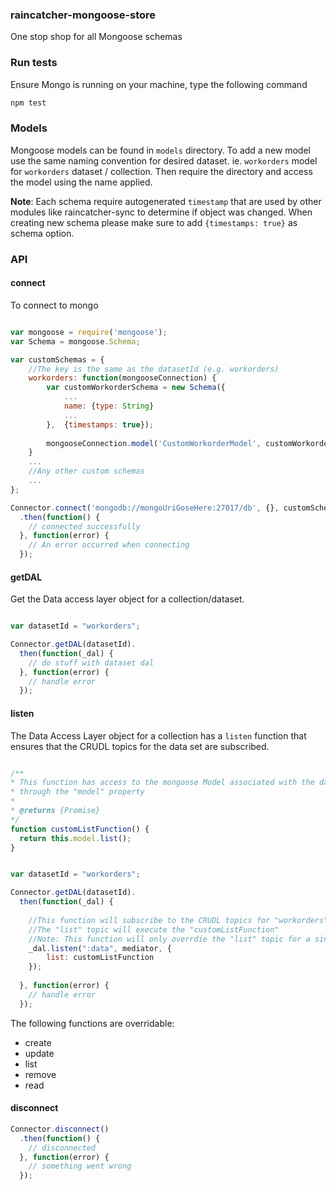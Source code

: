 ### raincatcher-mongoose-store


One stop shop for all Mongoose schemas 

### Run tests

Ensure Mongo is running on your machine, type the following command

```bash
npm test
```

### Models

Mongoose models can be found in `models` directory. To add a new model use the same naming convention for desired dataset. ie. `workorders` model for `workorders` dataset / collection. Then require the directory and access the model using the name applied.

**Note**: Each schema require autogenerated `timestamp` that are used by other modules like raincatcher-sync to determine if object was changed. When creating new schema please make sure to add `{timestamps: true}` as schema option.

### API

#### connect

To connect to mongo


```javascript

var mongoose = require('mongoose');
var Schema = mongoose.Schema;

var customSchemas = {
    //The key is the same as the datasetId (e.g. workorders)
    workorders: function(mongooseConnection) {
        var customWorkorderSchema = new Schema({
            ...
            name: {type: String}
            ...
        },  {timestamps: true});
        
        mongooseConnection.model('CustomWorkorderModel', customWorkorderSchema);
    }
    ... 
    //Any other custom schemas
    ...
};

Connector.connect('mongodb://mongoUriGoseHere:27017/db', {}, customSchemas)
  .then(function() {
    // connected successfully
  }, function(error) {
    // An error occurred when connecting
  });
```

#### getDAL

Get the Data access layer object for a collection/dataset.

```javascript

var datasetId = "workorders";

Connector.getDAL(datasetId).
  then(function(_dal) {
    // do stuff with dataset dal
  }, function(error) {
    // handle error
  });
```

#### listen

The Data Access Layer object for a collection has a `listen` function that ensures that the CRUDL topics for the data set are subscribed.

```javascript

/**
* This function has access to the mongoose Model associated with the data set
* through the "model" property
*
* @returns {Promise}
*/
function customListFunction() {
  return this.model.list();
}


var datasetId = "workorders";

Connector.getDAL(datasetId).
  then(function(_dal) {
    
    //This function will subscribe to the CRUDL topics for "workorders"
    //The "list" topic will execute the "customListFunction"
    //Note: This function will only overrdie the "list" topic for a single data set.
    _dal.listen(":data", mediator, {
        list: customListFunction
    });
    
  }, function(error) {
    // handle error
  });

```

The following functions are overridable:

- create
- update
- list
- remove
- read

#### disconnect

```javascript
Connector.disconnect()
  .then(function() {
    // disconnected
  }, function(error) {
    // something went wrong
  });
```



